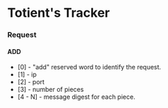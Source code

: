Totient's Tracker
=================


### Request

#### ADD

- [0] - "add" reserved word to identify the request.
- [1] - ip
- [2] - port
- [3] - number of pieces
- [4 - N] - message digest for each piece.

